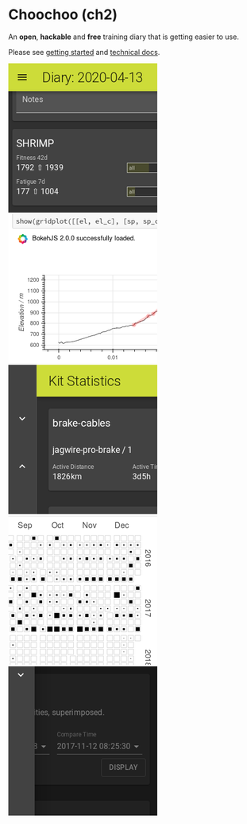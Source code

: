 
# Choochoo (ch2)

An **open**, **hackable** and **free** training diary that is getting
easier to use.

Please see [getting started](https://andrewcooke.github.io/choochoo/)
and [technical
docs](https://andrewcooke.github.io/choochoo/technical).

[![web diary](docs/teasers/web-diary-sq.png)](docs/teasers/web-diary.png)
[![jupyter details](docs/teasers/jupyter-details-sq.png)](docs/teasers/jupyter-details.png)
[![web kit statistics](docs/teasers/web-kit-statistics-sq.png)](docs/teasers/web-kit-statistics.png)
[![jupyter calendar](docs/teasers/jupyter-calendar-sq.png)](docs/teasers/jupyter-calendar.png)
[![web analysis](docs/teasers/web-analysis-sq.png)](docs/teasers/web-analysis.png)

